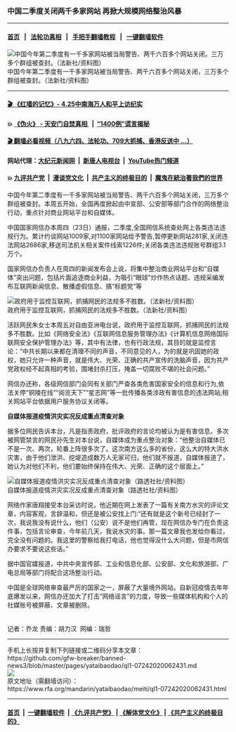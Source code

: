 ### 中国二季度关闭两千多家网站  再掀大规模网络整治风暴 
------------------------

#### [首页](https://github.com/gfw-breaker/banned-news3/blob/master/README.md) &nbsp;&nbsp;|&nbsp;&nbsp; [法轮功真相](https://github.com/begood0513/basic/blob/master/README.md)  &nbsp;&nbsp;|&nbsp;&nbsp; [手把手翻墙教程](https://github.com/gfw-breaker/guides/wiki)  &nbsp;&nbsp;|&nbsp;&nbsp; [一键翻墙软件](https://github.com/gfw-breaker/nogfw/blob/master/README.md)  



<div id="headerimg">
 <img alt="中国今年第二季度有一千多家网站被当局警告、两千六百多个网站关闭，三万多个群组被查封。（法新社/资料图）" src="https://www.rfa.org/mandarin/yataibaodao/meiti/ql1-07242020062431.html/170926_china_cyber.jpg/@@images/a649cd54-144d-411a-86d2-4c8b05b18b7f.jpeg" title="中国今年第二季度有一千多家网站被当局警告、两千六百多个网站关闭，三万多个群组被查封。（法新社/资料图）"/>
 <div id="headerimgcontents">
  <div id="headerimgcaption">
   <span>
    中国今年第二季度有一千多家网站被当局警告、两千六百多个网站关闭，三万多个群组被查封。（法新社/资料图）
   </span>
   <!-- zoomattribute -->
  </div>
  <!-- headerimgcaption -->
 </div>
 <!-- headerimagecontents -->
</div>

<hr/>


#### [ 🎬  《红墙的记忆》- 4.25中南海万人和平上访纪实](http://141.164.39.94:10000/videos/legend/425.html)

#### 💥 [《伪火》 - 天安门自焚真相 ](http://141.164.39.94:10000/videos/blog/weihuo.html)&nbsp; |&nbsp; [“1400例”谎言揭秘  ](http://141.164.39.94:10000/videos/blog/jiexi1400.html)

#### [ 🎬  翻墙必看视频（八九六四、法轮功、709大抓捕、香港反送中 ...）](https://github.com/gfw-breaker/links/blob/master/banned.md)

#### 网站代理：[大纪元新闻网](http://167.172.10.89:10080/gb/) &nbsp;|&nbsp; [新唐人电视台](http://167.172.10.89:8808/gb/) &nbsp;|&nbsp; [YouTube热门频道](http://158.247.203.241/youtube.html)

#### 💥 [九评共产党](http://141.164.39.94:10000/videos/res/jiuping/)&nbsp; |&nbsp; [漫谈党文化](http://141.164.39.94:10000/videos/res/mtdwh/)&nbsp; |&nbsp; [共产主义的终极目的](http://141.164.39.94:10000/videos/res/zjmd/)&nbsp; |&nbsp; [魔鬼在統治著我們的世界](http://141.164.39.94:10000/videos/res/TheSpecter/)  

<div id="storytext">
 <div>
  <div class="slot_header">
  </div>
 </div>
 <p>
 </p>
 <p>
  中国今年第二季度有一千多家网站被当局警告、两千六百多个网站关闭，三万多个群组被查封。本周五开始，全国再度掀起由中宣部、公安部等部门合作的网络整治行动，重点针对商业网站平台和自媒体。
 </p>
 <p>
  中国国家网信办本周四（23日）通报，二季度,全国网信系统查处网上各类违法违规行为。累计约谈网站1009家,对1100家网站给予警告,暂停更新网站281家,关闭违法网站2686家,移送司法机关相关案件线索1226件;关闭各类违法违规账号群组3.1万个。
 </p>
 <p>
 </p>
 <p>
 </p>
 <p>
  国家网信办负责人在周四的新闻发布会上说，将集中整治商业网站平台和“自媒体”突出问题，包括片面追逐商业利益，为吸引“眼球”炒作热点话题、违规采编发布互联网新闻信息、散播虚假信息、搞“标题党”等
 </p>
 <p>
 </p>
 <p>
  <div class="image-inline captioned" style="width:918px;">
   <div style="width:918px;">
    <img alt="政府用于监控互联网，抓捕网民的法规多不胜数。（法新社/资料图）" src="https://www.rfa.org/mandarin/yataibaodao/meiti/ql1-07242020062431.html/AFP-2017051.jpg" title="政府用于监控互联网，抓捕网民的法规多不胜数。（法新社/资料图）"/>
   </div>
   <div class="image-caption">
    <span style="width:918px;">
     政府用于监控互联网，抓捕网民的法规多不胜数。（法新社/资料图）
    </span>
    <span class="copyright">
    </span>
   </div>
  </div>
 </p>
 <p>
  活跃网民朱女士本周五对自由亚洲电台说，政府用于监控互联网，抓捕网民的法规多不胜数。比如《网络安全法》《互联网信息服务管理办法》《计算机信息网络国际联网安全保护管理办法》等，其中有法律，也有行政法规，其目的就是监控言论：“中共长期以来都在清理不同的声音，不同意见的人，为的就是巩固她的政权，她只允许一种声音，就是伟大、光荣、正确的共产宣传的洗脑声音，因为共产党政权经不起真相的考验，围堵封杀打压，掩盖一切腐败不堪的社会问题。”
 </p>
 <p>
  网信办还称，各级网信部门会同有关部门严查各类危害国家安全的信息和行为,依法关停“铜陵在线”“阅览天下”“星志网”等一批传播各类涉政有害信息的违法网站;相关网站平台依据用户服务协议关闭等。
  <br/>
  <b>
  </b>
 </p>
 <p>
  <b>
   自媒体报道疫情洪灾实况反成重点清查对象
  </b>
 </p>
 <p>
  据多位网民告诉本台，凡是指责政府，批评政府的言论均被认为是有害信息。多次被网管禁言的网民孙先生对本台说，自媒体成为重点整治对象：“他整治自媒体已不是一次、两次，轮番上阵很多次了。这次南方这么多的省份，这么大的特大洪水灾害，由于他们泄洪、挖堤造成数万人无家可归，他们就不报道，自媒体报道了，她认为对他们不利，他们要始终保持在伟大、光荣、正确的这个层面上。”
 </p>
 <p>
 </p>
 <p>
  <div class="image-inline captioned" style="width:1500px;">
   <div style="width:1500px;">
    <img alt="自媒体报道疫情洪灾实况反成重点清查对象（路透社社/资料图）" src="https://www.rfa.org/mandarin/yataibaodao/meiti/ql1-07242020062431.html/Untitled-1.jpg" title="自媒体报道疫情洪灾实况反成重点清查对象（路透社社/资料图）"/>
   </div>
   <div class="image-caption">
    <span style="width:1500px;">
     自媒体报道疫情洪灾实况反成重点清查对象（路透社社/资料图）
    </span>
    <span class="copyright">
    </span>
   </div>
  </div>
 </p>
 <p>
  网络作家唐翔接受本台采访时说，他近期在网上发表了一篇有关南方水灾的评论文章，内容客观，言辞温和，但还是被公安找上门:“还有就是这个新号已经封了一次，我说我没有说什么，他们（公安）说不是他们再管，现在网信办专门在负责这件事，包括言论审查，今年前几天，我说水灾的事。那一篇文章我也发给你看过，完全没有问题的。我这里的警察给我打电话，他也觉得没什么大问题，但是市网信办要求不要说这些话。”
 </p>
 <p>
  据中国官媒报道，中共中央宣传部、工业和信息化部、公安部、文化和旅游部、广电总局等部门将配合这场整治行动。
 </p>
 <p>
  中国是全球网络审查最严厉的国家之一，屏蔽了大量境外网站。自新冠疫情去年年底爆发以来，网信办还加大了打击“网络谣言”的力度，导致一些媒体机构和个人的社媒账号被屏蔽、文章被删除。
  <br/>
  <br/>
  <br/>
  记者：乔龙 责编：胡力汉  网编：瑞哲
 </p>
</div>

<hr/>
手机上长按并复制下列链接或二维码分享本文章：<br/>
https://github.com/gfw-breaker/banned-news3/blob/master/pages/yataibaodao/ql1-07242020062431.md <br/>
<a href='https://github.com/gfw-breaker/banned-news3/blob/master/pages/yataibaodao/ql1-07242020062431.md'><img src='https://github.com/gfw-breaker/banned-news3/blob/master/pages/yataibaodao/ql1-07242020062431.md.png'/></a> <br/>
原文地址（需翻墙访问）：https://www.rfa.org/mandarin/yataibaodao/meiti/ql1-07242020062431.html


------------------------
#### [首页](https://github.com/gfw-breaker/banned-news3/blob/master/README.md) &nbsp;|&nbsp; [一键翻墙软件](https://github.com/gfw-breaker/nogfw/blob/master/README.md) &nbsp;| [《九评共产党》](https://github.com/gfw-breaker/9ping.md/blob/master/README.md#九评之一评共产党是什么) | [《解体党文化》](https://github.com/gfw-breaker/jtdwh.md/blob/master/README.md) | [《共产主义的终极目的》](https://github.com/gfw-breaker/gczydzjmd.md/blob/master/README.md)


<img src='http://gfw-breaker.win/banned-news3/pages/yataibaodao/ql1-07242020062431.md' width='0px' height='0px'/>